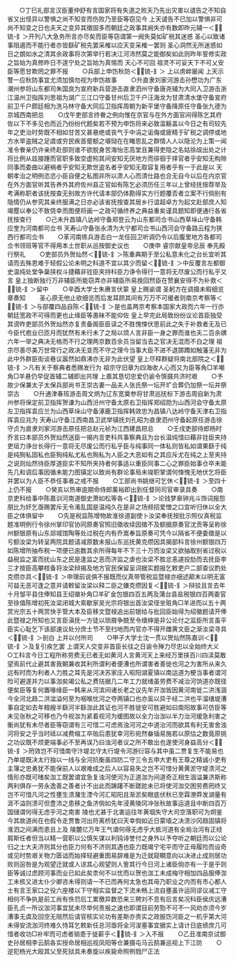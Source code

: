 <!-- { "loadSidebar": true } -->
　　○丁巳礼部言汉臣董仲舒有言国家将有失道之败天乃先出灾害以谴告之不知自省又出怪异以警惧之尚不知变而伤败乃至臣等窃见今  上天谴告不已加以警惧非可尚不知变之日也夫天之变异其徵固多而朝廷之政事其阙失亦有数即昨元辅一＜锍-釒＞开列八大急务所言亦尽矣而臣等窃谓第一阙失莫如矿税其迷惑  圣心以致诸事阻遏而不能行者亦皆繇矿税先罢采榷以应天变采榷一罢则  圣心洞然无所迷惑如日之朗如水之清其余政事将次第举行若决江河沛然莫之能御矣如此则昨年誓修实政之旨始为真修昨日不遑宁处之旨始为真惕而  天心不可回  祖灵不可妥天下不可乂安臣等愿甘欺罔之罪不报
　　○兵部上申饬秋防＜锍-釒＞  上以虏衅屡闻  上天示警一应秋防事宜尤须加慎勿视为申饬故事
　　○升直隶刘家河游击孙懋功为广东潮州参将山东都司朱国良为宣府新兵营游击直隶泗州守备唐尧辅为大同入卫游击浙江温州卫指挥刘思祖为湖广三江口守备甘州后卫千户汪海龙为甘肃清水堡守备宣府前卫千户颇廷相为洗马林守备大同后卫指挥周朝为新平堡守备降原任守备张九德为京城西南把总
　　○戊午吏部言终餋之例向惟在京官与在外方面官间得陈乞其府佐以下不多见也而近乃纷纷代题矣若不预为申饬将来必致滥觞盖以今日之有司较先年之吏治时势既不相如甘苦又甚悬绝或丧气于中涓之诟侮或疲精于矿税之调停或地方水旱盗贼之足虞或穷民疾首蹙额之堪恸在在睹思乱之群情人人以隐沦为上策一闻准令餋亲仍许亲终赴部则谁不欲脱身苦海怡志高堂且兼得吏隐之名姑徐觇出处之计将比例从兹接踵而官职多致空虚矧其间安知无厌地方而徘徊于择官者乎安知无构隙同事而委曲以避祸者乎安知无欺世盗名者乎安知无取容复用者乎有一于此是以  天朝孝治之明例恣恣小臣自便之私图非所以肃人心而清仕路也合无自今以后在内京官在外方面官听其告养外其府佐州县正官如有陈乞必须历任三年以上曾经抚按荐举及考满称职者该抚按查无别故方许代请本部仍体勘得实方行题覆否者立案不行倘别有隐情仍从参究其亲终服满之日亦必该省抚按查其居乡行谊超卓方为起文赴部庶人知竭蹷以奉公不致侥幸而图便将画一之政可循终养之典益重矣谨具题知即便通行各省抚按查行
　　○己未升昌镇八达岭守备郑登云为山东都司佥书山西草垛山守备韩应奎为河南都司佥书  天寿山守备张永清为大宁都司佥书山西河会守备路云程为狭西行都司佥书
　　○革河南练兵游击白一龙任回卫听调仍令以后腹里地方各都司佥书领班等官不得用本土世职从巡按御史议也
　　○庚申  睿宗献皇帝忌辰  奉先殿行祭礼
　　○吏部员外贺灿然＜锍-釒＞陈重典期于至公私意未化之台长宜听其请而去殊恩难于轻假公论未明之科道不宜以其少而留＜锍-釒＞中反覆言左都御史温纯处堂争巢挟权斗捷藉非铨臣夹持科臣力诤令得行一意将无尽废公而行私乎又言  皇上独断独行万非辅臣所能窃弄亦非辅臣所易挽回然臣在赞襄安得不为补救＜锍-釒＞留中
　　○辛酉大学士朱赓言伏蒙  皇上赐谕谓  圣躬方在调摄未暇细览章奏知
　　圣心原无他止欲细览而后发耳顾其间有万万不可缓者则南京考察等＜锍-釒＞与部覆四品自陈＜锍-釒＞是也盖两京考察本国家大政而六年一行亦朝廷宽政不可得而更也止缘臣等愚昧不能仰佐  皇上早完此局致纷纷议论首臣独受其谤昨吏部员外贺灿然亦复责备阁臣臣读之不胜愧悚伏思前此之失于补救者无及已今臣代庖业已匝月而犹然有未行未了之局以烦人言非臣一身之罪而谁也夫二百余禩六年一举之典决无格而不行之理两京数百余员当留当去之官决无混而不白之理  祖宗尽善尽美万世常行之政决无变而不守之理今当事大臣不进不退踯躅如触藩无非为此中外群臣街谈巷议嚣然如鼎沸亦无非为此伏望  皇上尽释群疑将南北部院之＜锍-釒＞凡有关于察典者悉赐发行为  祖宗守旧章为四海收人心而又为臣等角□羊嘲角□羊悬仍早促首辅二辅即出共理  上嘉其恳切忠爱仍谕令慎摄共济时艰
　　○予故少保兼太子太保兵部尚书王崇古妻一品夫人张氏祭一坛开圹合葬仍加祭一坛并祭崇古
　　○升通津春班游击周文炳为辽东宽奠参将甘肃巡抚标下游击周自新为肃州参将保定前卫指挥贺谦为山西汾州守备太原右卫指挥郑绍勋为山西河会守备太原左卫指挥袁应兰为山西草垛山守备涿鹿卫指挥韩效忠为昌镇八达岭守备天津右卫指挥袁应兆为  天寿山守备江西南昌卫武举镇抚刘孔昭为直隶泗州守备起原任游击徐守贞为直隶刘家河游击原任把总赵元祯为江西建昌把总
　　○壬戌吏部侍郎杨时乔言曰本部员外贺灿然送臣一揭内言吏科共事察典且为台长温纯惜曰藉非铨臣夹持吏垣力诤台长得行一意将无尽废公而行私乎臣与纯事同一体私则皆私如谓果繇于纯是纯狥私固私也臣狥纯私尤私也狥私为人臣之大恶如有之其应斥尤在纯之上至夹持之说则灿然待臣厚道臣实不知所夹持者何事适以重臣同事二心之罪臣始事仓卒未能先几和调后事因循未能力图镇定以致尚有群论事局未竣职掌谓何悚愧无地伏乞将臣并罢以为人臣不恭任事者之戒不报
　　○工部尚书姚继可乞休＜锍-釒＞至四十上仍不报
　　○癸亥以热审逾期命侍郎薰裕即出到任督同司官审录具奏
　　○南京吏科给事中陈嘉训河南道御史萧如松等各＜锍-釒＞论钱梦皋钟兆斗饰词报怨朋比为奸乞亟赐罢斥无令淆乱国是温纯久在是非之场频招爱憎之口宜听归休以全大臣之体俱留中
　　○先是税监陈增物故淮徐道副使卜汝梁奉抚按批示照仪真税监题准明例行令徐州掌印官协同原奏官照旧徵收续因徵不及额据原奏官沈贡等呈称徐州额银原有山东郯城馆陶等处过税在内有乔嵩奉旨原奏可凭今以隔省不便委徵是以亏额汝梁为转呈两院具题请减原数未报山东巡抚黄克缵因具揭部科言徐州额银四万如陈增所抽布税一项便已逾数其余所得每年不下三十万而汝梁又欲抽取别省过税以益税监之富而扰山东之民是逢监之恶而济监之虐也汝梁不胜忿恚遽投劾而去抚臣李三才按臣高攀枝备将汝梁辩揭及地方官民保留呈词据实题报乞敕吏户二部查议酌处克缵亦具＜锍-釒＞申理前说俱不报既而仪真带管税监暨禄亦细述颠末以明无富可益无恶可逢之意并请敕留汝梁以释二臣之嫌克缵因复＜锍-釒＞辩驳且言去年十月邹平县住俸知县王绍徽补角□羊矿金包银四百五两及蒲台县盐税银四百两委官至徐值陈增初死汝梁闭城大索歇家吴光宗将银出首汝梁径坐赃角□羊进而以五十两赏光宗五十两赏快手管大本及臣移文暨禄追出前银给与批回臣始得为绍徽题请开俸此暨禄之所知也又言臣滇抚一方徒以琐屑争兢至令缙绅是非公论付之监臣所言虽平臣实心耻乞下该部速议处分庶士节不至扫地而内官亦不得开雌黄文臣之渐汝梁寻具＜锍-釒＞剖白  上并以付所司
　　○甲子大学士沈一贯以贺灿然陈嘉训＜锍-釒＞及复引疾乞罢  上谓天人交变非首臣长往之日谕令殚力尽忠以全始终大义　　○工科言今日工程所称劳费无已者无如黄河人言黄河天上来经万里挟百川四渎莫敢望焉前代止避其害我朝兼收其利所谓利者便漕也所谓害者善徙也河之为害所从来久远有时而为利者人力胜之耳先是河决苏家庄入昭阳湖夏镇以南运道为梗当事者谓河险可避遂并力以事泇矣竭公私之费拮据几二年工力就绪虽劳费不减治河饷道亦既径便矣臣等复何置喙缘臣一韩来从河滨间诸长老之议先年开泇皆因黄河南徙二洪浅涸今全河北趋二洪湓溢何至为咽喉忧河之夺两镇口也亦奚以异于经二洪也平溜缮堤漕事自定如去年粮艘半繇河半繇泇此其证也河不胜徙安可胜避如曰南阳故事可仿臣等未见张秋之可移也乃今视泇为紧着视河为缓图故以全力治泇以半力治河缓急利害之衡尚犹有未尽者臣等窃谓有三可惜二可虑焉浊河河之中道治河而欲其有利无害舍浊河将安之乎当时祗以减费缩工卒贻后患犹幸河形宛然畚锸易施若以原估之数竟原挑之功议既不烦更端事必不至再误乃曰浊河者议之所不敢出也遂使河身益高分＜锍-釒＞罔效岂不可惜南守汴堤北守太行堤令河游衍容与其中虽二贾复生不能易也乃单堤既决太行独以一线与全河抗衡虽四防二守三令五申大吏有王尊之精诚小吏有主簿之忠勇犹不能保前人以艰难成之后人以容易失之岂不可惜分黄黄淤守堤溃河之情形亦既可暏矣泇工既罢谓宜急复浊河使河为正道泇为间道奇正相生涸溢兼济斯称两利俱存一劳永逸善之善者计不出此而踌躇不断蹉跎未已将使河泇交困劳费罔终又岂不可惜凡河之性壅生溃潴生湮今河汇昭阳且渐淤矣眼底伏秋已至霖潦莽发湖量有涯不溢则溃可但豊沛之患移之鱼济倘如先年浸黄陵冈冲张秋故事运道且中断四百万国储谓何得无虑乎河之南害  陵也尤甚于北害运往年黄堌失守大司空落职可为炯鉴今其故道尚在也假令走贾鲁河出符离桥犹曰天幸倘如近日蒙墙之决溃沙冈趋固镇将淮泗之间满而患且上及  陵麓亿万年王气谓何得无虑乎大抵河道有全局治河有正经肩斯任者但当以精一营职以公慎矢谋以利钝诽誉付之身外以予夺听之朝廷而以公论归之士大夫济则其分也臣力何有不济则其遇也臣力既竭宁宅平而守正毋履险而设奇或见时势艰关物力匮诎而始择轻避重图易辞难是为迁就窥瞷意向以决进止成则居功败则逭咎是为观望迁就或人谅其心观望则人訾其行今日河上诸臣倘亦有一于是乎则臣等诚过虑顾河事而业已如此矣柰何不以忧而以贺也泇工未成梅守相加四品服俸泇工未核又进太仆少卿咨未得则请一不已而再何太急也其毋乃职业之内而有市心都人士有言王家口之役六座楼以下守相实监督之下流未畅上流自壅虽许运同谬议减工守相何不争执是前工尚有佚罚后工累徼异数恐来三聘刘不息有后言矣况科臣侯庆远漕臣孔贞一所议泇河事宜犹未尽举何责报之速也即谓目前劳勚不可不一风劝亦须今岁漕事无虞及回空无阻然后请官核实论功有差斯亦责实之政振饬河臣之一机乎第大河未得安流泇河终难久恃耳乞敕新任总河亟将全河浚塞事宜据实上请计日底绩庶几可惜者收功□补牢而可虑者销患于徙薪乎＜锍-釒＞入不报
　　○乙丑准南京试御史孙居相李云鹄各实授命居相巡视凤阳等仓兼摄屯马云鹄兼巡视上下江防
　　○逆犯杨光大殴其父至死狱具未奏旋以疾毙命照例戮尸正法
